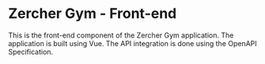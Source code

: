 # Zercher Gym - Front-end

This is the front-end component of the Zercher Gym application. 
The application is built using Vue.
The API integration is done using the OpenAPI Specification.